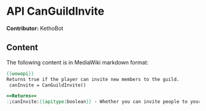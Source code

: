# API CanGuildInvite

**Contributor:** KethoBot

## Content

The following content is in MediaWiki markdown format:

```mediawiki
{{wowapi}}
Returns true if the player can invite new members to the guild.
 canInvite = CanGuildInvite()

==Returns==
:;canInvite:{{apitype|boolean}} - Whether you can invite people to your current guild
```